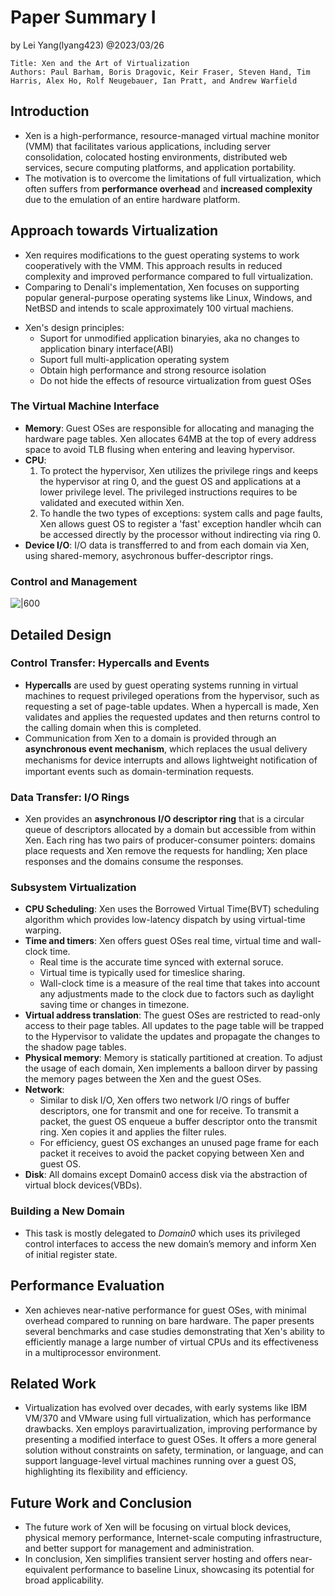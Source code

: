 # Paper Summary I

by Lei Yang(lyang423) @2023/03/26

```
Title: Xen and the Art of Virtualization
Authors: Paul Barham, Boris Dragovic, Keir Fraser, Steven Hand, Tim Harris, Alex Ho, Rolf Neugebauer, Ian Pratt, and Andrew Warfield
```

## Introduction

- Xen is a high-performance, resource-managed virtual machine monitor (VMM) that facilitates various applications, including server consolidation, colocated hosting environments, distributed web services, secure computing platforms, and application portability.
- The motivation is to overcome the limitations of full virtualization, which often suffers from **performance overhead** and **increased complexity** due to the emulation of an entire hardware platform.

## Approach towards Virtualization

- Xen requires modifications to the guest operating systems to work cooperatively with the VMM. This approach results in reduced complexity and improved performance compared to full virtualization.
- Comparing to Denali's implementation, Xen focuses on supporting popular general-purpose operating systems like Linux, Windows, and NetBSD and intends to scale approximately 100 virtual machiens.
* Xen's design principles:
	* Suport for unmodified application binaryies, aka no changes to application binary interface(ABI)
	* Suport full multi-application operating system
	* Obtain high performance and strong resource isolation
	* Do not hide the effects of resource virtualization from guest OSes

### The Virtual Machine Interface

- **Memory**: Guest OSes are responsible for allocating and managing the hardware page tables. Xen allocates 64MB at the top of every address space to avoid TLB flusing when entering and leaving hypervisor.
- **CPU**: 
	1. To protect the hypervisor, Xen utilizes the privilege rings and keeps the hypervisor at ring 0, and the guest OS and applications at a lower privilege level. The privileged instructions requires to be validated and executed within Xen. 
	2. To handle the two types of exceptions: system calls and page faults, Xen allows guest OS to register a 'fast' exception handler whcih can be accessed directly by the processor without indirecting via ring 0.
- **Device I/O**: I/O data is transfferred to and from each domain via Xen, using shared-memory, asychronous buffer-descriptor rings.

### Control and Management

![|600](https://i.imgur.com/zPBBYOl.png)

## Detailed Design

### Control Transfer: Hypercalls and Events

- **Hypercalls** are used by guest operating systems running in virtual machines to request privileged operations from the hypervisor, such as requesting a set of page-table updates. When a hypercall is made, Xen validates and applies the requested updates and then returns control to the calling domain when this is completed.
- Communication from Xen to a domain is provided through an **asynchronous event mechanism**, which replaces the usual delivery mechanisms for device interrupts and allows lightweight notiﬁcation of important events such as domain-termination requests.

### Data Transfer: I/O Rings

-   Xen provides an **asynchronous** **I/O descriptor ring** that is a circular queue of descriptors allocated by a domain but accessible from within Xen. Each ring has two pairs of producer-consumer pointers: domains place requests and Xen remove the requests for handling; Xen place responses and the domains consume the responses.

### Subsystem Virtualization

- **CPU Scheduling**: Xen uses the Borrowed Virtual Time(BVT) scheduling algorithm which provides low-latency dispatch by using virtual-time warping.
- **Time and timers**: Xen offers guest OSes real time, virtual time and wall-clock time. 
	- Real time is the accurate time synced with external soruce. 
	- Virtual time is typically used for timeslice sharing. 
	- Wall-clock time is a measure of the real time that takes into account any adjustments made to the clock due to factors such as daylight saving time or changes in timezone.
- **Virtual address translation**: The guest OSes are restricted to read-only access to their page tables. All updates to the page table will be trapped to the Hypervisor to validate the updates and propagate the changes to the shadow page tables.
- **Physical memory**: Memory is statically partitioned at creation. To adjust the usage of each domain, Xen implements a balloon dirver by passing the memory pages between the Xen and the guest OSes.
- **Network**: 
	- Similar to disk I/O, Xen offers two network I/O rings of buffer descriptors, one for transmit and one for receive. To transmit a packet, the guest OS enqueue a buffer descriptor onto the transmit ring. Xen copies it and applies the filter rules.
	- For efficiency, guest OS exchanges an unused page frame for each packet it receives to avoid the packet copying between Xen and guest OS.
- **Disk**: All domains except Domain0 access disk via the abstraction of virtual block devices(VBDs).

### Building a New Domain

- This task is mostly delegated to *Domain0* which uses its privileged control interfaces to access the new domain’s memory and inform Xen of initial register state.

## Performance Evaluation

- Xen achieves near-native performance for guest OSes, with minimal overhead compared to running on bare hardware. The paper presents several benchmarks and case studies demonstrating that Xen's ability to efficiently manage a large number of virtual CPUs and its effectiveness in a multiprocessor environment.

## Related Work

- Virtualization has evolved over decades, with early systems like IBM VM/370 and VMware using full virtualization, which has performance drawbacks. Xen employs paravirtualization, improving performance by presenting a modified interface to guest OSes. It offers a more general solution without constraints on safety, termination, or language, and can support language-level virtual machines running over a guest OS, highlighting its flexibility and efficiency.

## Future Work and Conclusion

- The future work of Xen will be focusing on virtual block devices, physical memory performance, Internet-scale computing infrastructure, and better support for management and administration. 
- In conclusion, Xen simplifies transient server hosting and offers near-equivalent performance to baseline Linux, showcasing its potential for broad applicability.